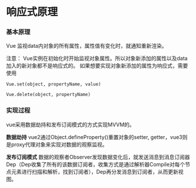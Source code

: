 响应式原理
===================

###  基本原理
Vue 监视data内对象的所有属性，属性值有变化时，就通知重新渲染。

注意：
Vue实例在初始化时开始监视对象属性。所以对象新添加的属性以及data加入的新对象都不是响应式的。
如果想要实现对象新添加的属性为响应式，需要使用
```
Vue.set(object, propertyName, value)

Vue.delete(object, propertyName)
```
###  实现过程
vue采用数据劫持和发布订阅模式的方式实现MVVM的。

**数据劫持**
vue2通过Object.defineProperty()重置对象的setter, getter，vue3则是proxy代理对象来实现对数据的观察监视。

**发布订阅模式**
数据的观察者Observer发现数据变化后，就发送消息到消息订阅器Dep（Dep收集了所有的该数据订阅者，收集方式是通过解析器Compile对每个节点元素进行扫描和解析，找到订阅者），Dep再分发消息到订阅者，从而更新视图。